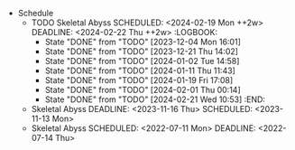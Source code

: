 - Schedule
	- TODO Skeletal Abyss
	  SCHEDULED: <2024-02-19 Mon ++2w>
	  DEADLINE: <2024-02-22 Thu ++2w>
	  :LOGBOOK:
	  * State "DONE" from "TODO" [2023-12-04 Mon 16:01]
	  * State "DONE" from "TODO" [2023-12-21 Thu 14:02]
	  * State "DONE" from "TODO" [2024-01-02 Tue 14:58]
	  * State "DONE" from "TODO" [2024-01-11 Thu 11:43]
	  * State "DONE" from "TODO" [2024-01-19 Fri 17:08]
	  * State "DONE" from "TODO" [2024-02-01 Thu 00:14]
	  * State "DONE" from "TODO" [2024-02-21 Wed 10:53]
	  :END:
	- Skeletal Abyss
	  DEADLINE: <2023-11-16 Thu>
	  SCHEDULED: <2023-11-13 Mon>
	- Skeletal Abyss
	  SCHEDULED: <2022-07-11 Mon>
	  DEADLINE: <2022-07-14 Thu>